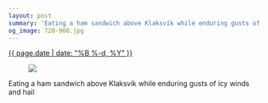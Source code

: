 ```yaml
---
layout: post
summary: 'Eating a ham sandwich above Klaksvík while enduring gusts of icy winds and hail'
og_image: 728-960.jpg
---
```


<div class="post">
 <time>
  <a href="/728">
   {{ page.date | date: "%B %-d, %Y" }}
  </a>
 </time>
 <a href="/728">
  <figure data-taken="3/5/2018">
   <img sizes="(min-width: 700px) 50vw, calc(100vw - 2rem)" src="{{ site.assets_url }}/728-480.jpg" srcset="{{ site.assets_url }}/728-240.jpg 240w, {{ site.assets_url }}/728-480.jpg 480w, {{ site.assets_url }}/728-720.jpg 720w, {{ site.assets_url }}/728-960.jpg 960w"/>
  </figure>
 </a>
 <span>
  Eating a ham sandwich above Klaksvík while enduring gusts of icy winds and hail
 </span>
</div>
